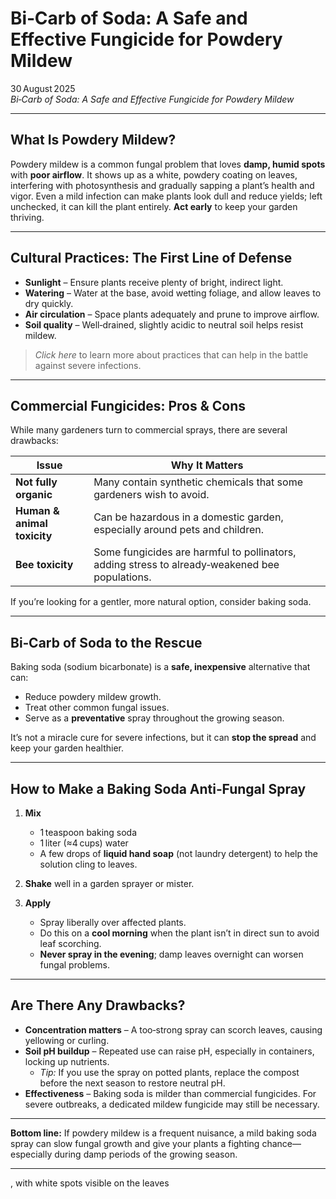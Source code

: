 # Bi‑Carb of Soda: A Safe and Effective Fungicide for Powdery Mildew

30 August 2025  
*Bi‑Carb of Soda: A Safe and Effective Fungicide for Powdery Mildew*

---

## What Is Powdery Mildew?

Powdery mildew is a common fungal problem that loves **damp, humid spots** with **poor airflow**. It shows up as a white, powdery coating on leaves, interfering with photosynthesis and gradually sapping a plant’s health and vigor. Even a mild infection can make plants look dull and reduce yields; left unchecked, it can kill the plant entirely. **Act early** to keep your garden thriving.

---

## Cultural Practices: The First Line of Defense

- **Sunlight** – Ensure plants receive plenty of bright, indirect light.  
- **Watering** – Water at the base, avoid wetting foliage, and allow leaves to dry quickly.  
- **Air circulation** – Space plants adequately and prune to improve airflow.  
- **Soil quality** – Well‑drained, slightly acidic to neutral soil helps resist mildew.

> *Click here* to learn more about practices that can help in the battle against severe infections.

---

## Commercial Fungicides: Pros & Cons

While many gardeners turn to commercial sprays, there are several drawbacks:

| Issue | Why It Matters |
|-------|----------------|
| **Not fully organic** | Many contain synthetic chemicals that some gardeners wish to avoid. |
| **Human & animal toxicity** | Can be hazardous in a domestic garden, especially around pets and children. |
| **Bee toxicity** | Some fungicides are harmful to pollinators, adding stress to already‑weakened bee populations. |

If you’re looking for a gentler, more natural option, consider baking soda.

---

## Bi‑Carb of Soda to the Rescue

Baking soda (sodium bicarbonate) is a **safe, inexpensive** alternative that can:

- Reduce powdery mildew growth.
- Treat other common fungal issues.
- Serve as a **preventative** spray throughout the growing season.

It’s not a miracle cure for severe infections, but it can **stop the spread** and keep your garden healthier.

---

## How to Make a Baking Soda Anti‑Fungal Spray

1. **Mix**  
   - 1 teaspoon baking soda  
   - 1 liter (≈4 cups) water  
   - A few drops of **liquid hand soap** (not laundry detergent) to help the solution cling to leaves.

2. **Shake** well in a garden sprayer or mister.

3. **Apply**  
   - Spray liberally over affected plants.  
   - Do this on a **cool morning** when the plant isn’t in direct sun to avoid leaf scorching.  
   - **Never spray in the evening**; damp leaves overnight can worsen fungal problems.

---

## Are There Any Drawbacks?

- **Concentration matters** – A too‑strong spray can scorch leaves, causing yellowing or curling.  
- **Soil pH buildup** – Repeated use can raise pH, especially in containers, locking up nutrients.  
  - *Tip:* If you use the spray on potted plants, replace the compost before the next season to restore neutral pH.  
- **Effectiveness** – Baking soda is milder than commercial fungicides. For severe outbreaks, a dedicated mildew fungicide may still be necessary.

---

**Bottom line:** If powdery mildew is a frequent nuisance, a mild baking soda spray can slow fungal growth and give your plants a fighting chance—especially during damp periods of the growing season.

---

, with white spots visible on the leaves